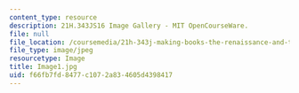 ```yaml
---
content_type: resource
description: 21H.343JS16 Image Gallery - MIT OpenCourseWare.
file: null
file_location: /coursemedia/21h-343j-making-books-the-renaissance-and-today-spring-2016/f66fb7fd8477c1072a834605d4398417_Image1.jpg
file_type: image/jpeg
resourcetype: Image
title: Image1.jpg
uid: f66fb7fd-8477-c107-2a83-4605d4398417
---
```

